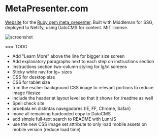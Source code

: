 # MetaPresenter.com

[Website](https://metapresenter.com) for the [Ruby gem meta_presenter](https://github.com/szTheory/meta_presenter). Built with Middleman for SSG, deployed to Netlify, using DatoCMS for content. MIT license.

![screenshot](https://user-images.githubusercontent.com/28652/50430935-fe87b780-0894-11e9-86a6-b3fda43abbad.jpeg)

=== TODO
* Add "Learn More" above the line for bigger size screen
* Add explanatory paragraphs next to each step on instructions section
* Instructions section two-column styling for lg/xl screens
* Sticky white nav for lg+ sizes
* CSS for desktop size
* CSS for tablet size
* trim the escher background CSS image to relevant portions to reduce image filesize
* include the header at layout level so that it shows for /readme as well
* Spell check site
* pruebala en distintas navegadores (IE, FF, Chrome, Safari)
* move all remaining hardcoded copy to DatoCMS
* add simple full-text search to README with LunrJS
* use the new CSS image set attribute to only load mobile assets on mobile version (reduce load time)